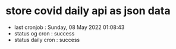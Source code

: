 # store covid daily api as json data

- last cronjob : Sunday, 08 May 2022 01:08:43
- status og cron : success
- status daily cron : success
      
      